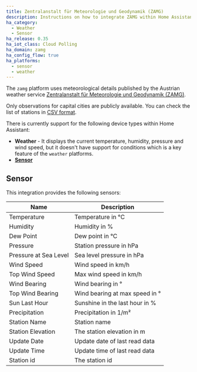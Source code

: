 ```yaml
---
title: Zentralanstalt für Meteorologie und Geodynamik (ZAMG)
description: Instructions on how to integrate ZAMG within Home Assistant.
ha_category:
  - Weather
  - Sensor
ha_release: 0.35
ha_iot_class: Cloud Polling
ha_domain: zamg
ha_config_flow: true
ha_platforms:
  - sensor
  - weather
---
```


The `zamg` platform uses meteorological details published by the Austrian weather service [Zentralanstalt für Meteorologie und Geodynamik (ZAMG)](https://www.zamg.ac.at).

Only observations for capital cities are publicly available. You can check the list of stations in [CSV format](https://www.zamg.ac.at/ogd).

There is currently support for the following device types within Home Assistant:

- **Weather** - It displays the current temperature, humidity, pressure and wind speed, but it doesn't have support for conditions which is a key feature of the `weather` platforms.
- **[Sensor](#sensor)**

## Sensor

This integration provides the following sensors:

|Name|Description|
|----|-----------|
|Temperature|Temperature in °C|
|Humidity|Humidity in %|
|Dew Point|Dew point in °C|
|Pressure|Station pressure in hPa|
|Pressure at Sea Level|Sea level pressure in hPa|
|Wind Speed|Wind speed in km/h|
|Top Wind Speed|Max wind speed in km/h|
|Wind Bearing|Wind bearing in °|
|Top Wind Bearing|Wind bearing at max speed in °|
|Sun Last Hour|Sunshine in the last hour in %|
|Precipitation|Precipitation in 1/m²|
|Station Name|Station name|
|Station Elevation|The station elevation in m|
|Update Date|Update date of last read data|
|Update Time|Update time of last read data|
|Station id|The station id|
